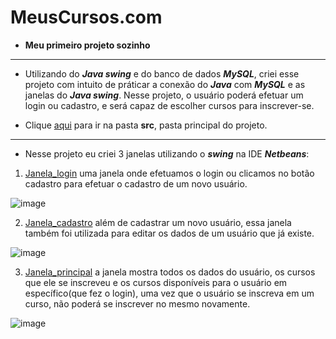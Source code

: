 # MeusCursos.com

* __Meu primeiro projeto sozinho__  
---

* Utilizando do **_Java swing_** e do banco de dados **_MySQL_**, criei esse projeto com intuito de práticar a conexão do **_Java_** com **_MySQL_** e as janelas do **_Java swing_**. Nesse projeto, o usuário poderá efetuar um login ou cadastro, e será capaz de escolher cursos para inscrever-se.

* Clique [aqui](https://github.com/JaoVitorPeixoto/MeusCursos.com/tree/main/Arquivos-do-projeto/src) para ir na pasta __src__, pasta principal do projeto.
---

* Nesse projeto eu criei 3 janelas utilizando o **_swing_** na IDE **_Netbeans_**:

1.  [Janela_login](https://github.com/JaoVitorPeixoto/MeusCursos.com/blob/main/Arquivos-do-projeto/src/VIEWS/Janela_login.java) uma janela onde efetuamos o login ou clicamos no botão cadastro para efetuar o cadastro de um novo usuário. 

![image](https://user-images.githubusercontent.com/95388915/161402367-419930eb-bd79-4ef5-87ad-c8a69d419142.png)

2.  [Janela_cadastro](https://github.com/JaoVitorPeixoto/MeusCursos.com/blob/main/Arquivos-do-projeto/src/VIEWS/Janela_cadastro.java) além de cadastrar um novo usuário, essa janela também foi utilizada para editar os dados de um usuário que já existe.

![image](https://user-images.githubusercontent.com/95388915/161402507-a6531dbf-4bf1-4af2-b2c4-e3600ab7fa0b.png)

3.  [Janela_principal](https://github.com/JaoVitorPeixoto/MeusCursos.com/blob/main/Arquivos-do-projeto/src/VIEWS/Janela_principal.java) a janela mostra todos os dados do usuário, os cursos que ele se inscreveu e os cursos disponíveis para o usuário em específico(que fez o login), uma vez que o usuário se inscreva em um curso, não poderá se inscrever no mesmo novamente. 

![image](https://user-images.githubusercontent.com/95388915/161402785-69a61aae-6734-4bd4-99df-61520f2a7f20.png)



